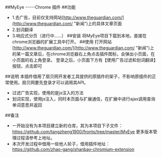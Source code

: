 ##MyEye    -----Chrome 插件
##功能
-	1.去广告，目前仅支持网站[http://www.theguardian.com/](http://www.theguardian.com/ "新闻")上的具体文章页面
-	2.划词翻译
-	3.响应式分页（进行中……）
##安装
将MyEye项目下载到本地，直接在chrome浏览器的扩展工具中打开。
##使用
打开网站[http://www.theguardian.com/](http://www.theguardian.com/ "新闻")上的某一篇文章后，在chrome浏览器右上角点击插件图标，会弹出小页面，在小页面的右上角登录。
登录之后，小页面下方有【使用广告过滤和划词翻译】按钮，点击即可

##说明
本插件借用了扇贝网开发者工具提供的原插件的架子，不影响原插件的正常使用。扇贝网要先登录才可以调用其API。
-   过滤广告实现，使用的是js注入的方法
-   划词实现，使用js注入，同时本页面与扩展通信，在扩展中进行ajax调用查询单词意思并返回


##备注
-   一开始没有为本项目建立新的仓库，其为本项目下子文件：https://github.com/tangzheng1900/fronts/tree/master/MyEye
更多版本管理过程请参考上地址。
-   本次开发过程中借用一些他人轮子，借用插件地址：https://github.com/zhao-gang/shanbay-chromium-extension


